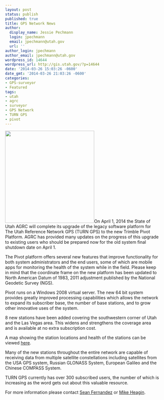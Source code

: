 ```yaml
---
layout: post
status: publish
published: true
title: GPS Network News
author:
  display_name: Jessie Pechmann
  login: jpechmann
  email: jpechmann@utah.gov
  url: ''
author_login: jpechmann
author_email: jpechmann@utah.gov
wordpress_id: 14644
wordpress_url: http://gis.utah.gov/?p=14644
date: '2014-03-26 15:03:26 -0600'
date_gmt: '2014-03-26 21:03:26 -0600'
categories:
- GPS-surveyor
- Featured
tags:
- utah
- agrc
- surveyor
- GPS Network
- TURN GPS
- pivot
---
```

<p><a href="{{ "/downloads/GPSNetwork_March2014.png" | prepend: site.baseurl }}"><img src="{{ "/images/GPSNetwork_March2014-291x300.png" | prepend: site.baseurl }}" alt="" title="GPSNetwork_March2014" width="291" height="300" class="inline-text-left" /></a>On April 1, 2014 the State of Utah AGRC will complete its upgrade of the legacy software platform for The Utah Reference Network GPS (TURN GPS) to the new Trimble Pivot Platform. AGRC has provided many updates on the progress of this upgrade to existing users who should be prepared now for the old system final shutdown date on April 1.</p>
<p>The Pivot platform offers several new features that improve functionality for both system administrators and the end users, some of which are mobile apps for monitoring the health of the system while in the field. Please keep in mind that the coordinate frame on the new platform has been updated to North American Datum of 1983, 2011 adjustment published by the National Geodetic Survey (NGS). </p>
<p>Pivot runs on a Windows 2008 virtual server. The new 64 bit system provides greatly improved processing capabilities which allows the network to expand its subscriber base, the number of base stations, and to grow other innovative uses of the system.</p>
<p>8 new stations have been added covering the southwestern corner of Utah and the Las Vegas area. This widens and strengthens the coverage area and is available at no extra subscription cost. </p>
<p>A map showing the station locations and health of the stations can be viewed <a href="http://168.179.231.9/Map/SensorMap.aspx">here</a>. </p>
<p>Many of the new stations throughout the entire network are capable of receiving data from multiple satellite constellations including satellites from the USA GPS system, Russian GLONASS System, European Galileo and the Chinese COMPASS System.  </p>
<p>TURN GPS currently has over 300 subscribed users, the number of which is increasing as the word gets out about this valuable resource.</p>
<p>For more information please contact <a href="mailto:sfernandez@utah.gov">Sean Fernandez</a> or <a href="mailto:mheagin@utah.gov">Mike Heagin</a>.</p>
